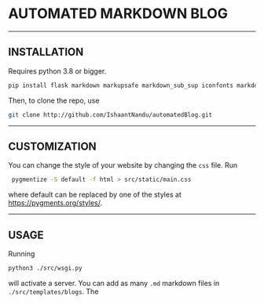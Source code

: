 # AUTOMATED MARKDOWN BLOG

***

## INSTALLATION

Requires python 3.8 or bigger.

```bash
pip install flask markdown markupsafe markdown_sub_sup iconfonts markdown_del_ins kbdextension markdown_checklist pygments
```

Then, to clone the repo, use

```bash
git clone http://github.com/IshaantNandu/automatedBlog.git
```

***

## CUSTOMIZATION

You can change the style of your website by changing the `css` file. Run 
```bash
 pygmentize -S default -f html > src/static/main.css
```
where default can be replaced by one of the styles  at <https://pygments.org/styles/>.

***
## USAGE

Running 
```bash
python3 ./src/wsgi.py
```
will activate a server. You can add as many `.md` markdown files in `./src/templates/blogs`.
The 

